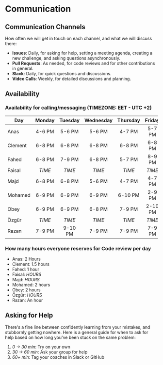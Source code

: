 <!--
    this template is for inspiration, feel free to change it however you like!

    Careful! be sure to protect your privacy when filling out this document
        everything you write here will be public
        so share only what you are comfortable sharing online
        you can share the rest in confidence with you group by another channel
-->

# Communication

## Communication Channels

How often we will get in touch on each channel, and what we will discuss there:

- **Issues**: Daily, for asking for help, setting a meeting agenda, creating a
    new challenge, and asking questions asynchronously.
- **Pull Requests**: As needed, for code reviews and for other contributions in general.
- **Slack**: Daily, for quick questions and discussions.
- **Video Calls**: Weekly, for detailed discussions and planning.

## Availability

### Availability for calling/messaging (TIMEZONE: EET - UTC +2)

| Day    | Monday | Tuesday | Wednesday | Thursday | Friday | Saturday | Sunday |
|--------|:------:|:-------:|:---------:|:--------:|:------:|:--------:|:------:|
| Anas   | 4-6 PM | 5-6 PM  | 5-6 PM    | 4-7 PM   | 5-7 PM | 5-7 PM   | 6-7 PM |
| Clement| 6-8 PM | 6-8 PM  | 6-8 PM    | 6-8 PM   | 6-8 PM | 6-8 PM   | 6-8 PM |
| Fahed  | 6-8 PM | 7-9 PM  | 6-8 PM    | 5-7 PM   | 8-9 PM | 8-9 PM   | 6-8 PM |
| Faisal | $TIME$ | $TIME$  | $TIME$    | $TIME$   | $TIME$ | $TIME$   | $TIME$ |
| Majd   |6-8 PM  | 6-8 PM  | 5-6 PM    | 4-7 PM   | 4-7 PM | 4-7 PM   | 7-9 PM |
| Mohamed| 6-9 PM | 6-9 PM  | 6-9 PM    | 6-10 PM  | 2-9 PM | 6-9 PM   | 6-9 PM |
| Obey   | 6-9 PM | 6-9 PM  | 6-8 PM    | 7-9 PM   | 2-10 PM| 5-10 PM  | 6-9 PM |
| Özgür  | $TIME$ | $TIME$  | $TIME$    | $TIME$   | $TIME$ | $TIME$   | $TIME$ |
| Razan  | 7-9 PM | 9-10 PM  | 7-9 PM    | 7-9 PM   | 7-9 PM | 7-9 PM  | 7-9 PM |

### How many hours everyone reserves for Code review per day

- Anas: 2 Hours
- Clement: 1.5 hours
- Fahed: 1 hour
- Faisal: $HOURS$
- Majd: $HOURS$
- Mohamed: 2 hours
- Obey: 2 hours
- Özgür: $HOURS$
- Razan: An hour

## Asking for Help

There's a fine line between confidently learning from your mistakes, and
stubbornly getting nowhere. Here is a general guide for when to ask for help
based on how long you've been stuck on the same problem:

1. _0 -> 30 min_: Try on your own
2. _30 -> 60 min_: Ask your group for help
3. _60+ min_: Tag your coaches in Slack or GitHub
